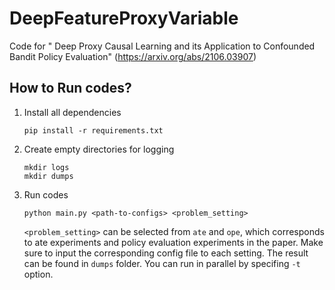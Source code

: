 # DeepFeatureProxyVariable
Code for "
Deep Proxy Causal Learning and its Application to Confounded Bandit Policy Evaluation" (https://arxiv.org/abs/2106.03907)

## How to Run codes?

1. Install all dependencies
   ```
   pip install -r requirements.txt
   ```
2. Create empty directories for logging
   ```
   mkdir logs
   mkdir dumps
   ```
3. Run codes
   ```
   python main.py <path-to-configs> <problem_setting>
   ```
   `<problem_setting>` can be selected from `ate` and `ope`, which corresponds to ate experiments and policy evaluation experiments in the paper. Make sure to input the corresponding config file to each setting. The result can be found in `dumps` folder. You can run in parallel by specifing  `-t` option.
